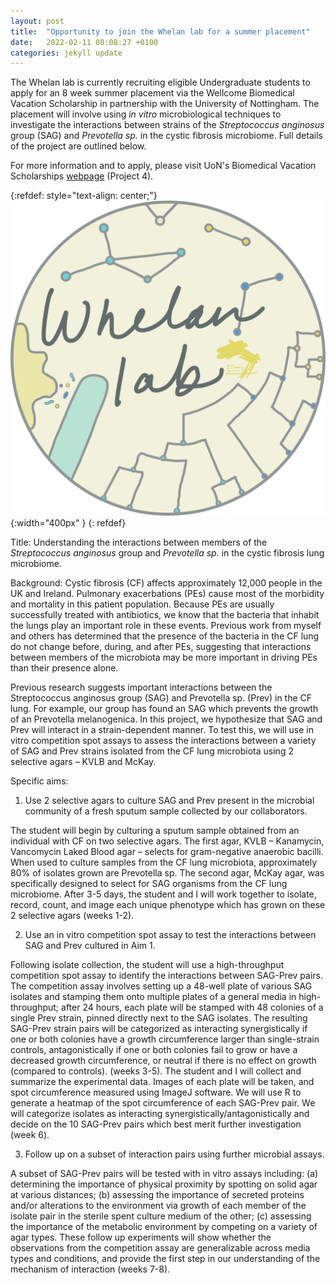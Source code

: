 ```yaml
---
layout: post
title:  "Opportunity to join the Whelan lab for a summer placement"
date:   2022-02-11 08:08:27 +0100
categories: jekyll update
---
```


The Whelan lab is currently recruiting eligible Undergraduate students to apply for an 8 week summer placement via the Wellcome Biomedical Vacation Scholarship in partnership with the University of Nottingham. The placement will involve using *in vitro* microbiological techniques to investigate the interactions between strains of the *Streptococcus anginosus* group (SAG) and *Prevotella sp.* in the cystic fibrosis microbiome. Full details of the project are outlined below.

For more information and to apply, please visit UoN's Biomedical Vacation Scholarships [webpage][url] (Project 4).

{:refdef: style="text-align: center;"}
![image](/assets/images/whelanlab-logo.png){:width="400px" }
{: refdef}

Title: Understanding the interactions between members of the *Streptococcus anginosus* group and *Prevotella sp.* in the cystic fibrosis lung microbiome.

Background: Cystic fibrosis (CF) affects approximately 12,000 people in the UK and Ireland. Pulmonary exacerbations (PEs) cause most of the morbidity and mortality in this patient population. Because PEs are usually successfully treated with antibiotics, we know that the bacteria that inhabit the lungs play an important role in these events. Previous work from myself and others has determined that the presence of the bacteria in the CF lung do not change before, during, and after PEs, suggesting that interactions between members of the microbiota may be more important in driving PEs than their presence alone.

Previous research suggests important interactions between the Streptococcus anginosus group (SAG) and Prevotella sp. (Prev) in the CF lung. For example, our group has found an SAG which prevents the growth of an Prevotella melanogenica. In this project, we hypothesize that SAG and Prev will interact in a strain-dependent manner. To test this, we will use in vitro competition spot assays to assess the interactions between a variety of SAG and Prev strains isolated from the CF lung microbiota using 2 selective agars – KVLB and McKay.

Specific aims:

1. Use 2 selective agars to culture SAG and Prev present in the microbial community of a fresh sputum sample collected by our collaborators.

The student will begin by culturing a sputum sample obtained from an individual with CF on two selective agars. The first agar, KVLB – Kanamycin, Vancomycin Laked Blood agar – selects for gram-negative anaerobic bacilli. When used to culture samples from the CF lung microbiota, approximately 80% of isolates grown are Prevotella sp. The second agar, McKay agar, was specifically designed to select for SAG organisms from the CF lung microbiome. After 3-5 days, the student and I will work together to isolate, record, count, and image each unique phenotype which has grown on these 2 selective agars (weeks 1-2).

2. Use an in vitro competition spot assay to test the interactions between SAG and Prev cultured in Aim 1.

Following isolate collection, the student will use a high-throughput competition spot assay to identify the interactions between SAG-Prev pairs. The competition assay involves setting up a 48-well plate of various SAG isolates and stamping them onto multiple plates of a general media in high-throughput; after 24 hours, each plate will be stamped with 48 colonies of a single Prev strain, pinned directly next to the SAG isolates. The resulting SAG-Prev strain pairs will be categorized as interacting synergistically if one or both colonies have a growth circumference larger than single-strain controls, antagonistically if one or both colonies fail to grow or have a decreased growth circumference, or neutral if there is no effect on growth (compared to controls). (weeks 3-5). The student and I will collect and summarize the experimental data. Images of each plate will be taken, and spot circumference measured using ImageJ software. We will use R to generate a heatmap of the spot circumference of each SAG-Prev pair. We will categorize isolates as interacting synergistically/antagonistically and decide on the 10 SAG-Prev pairs which best merit further investigation (week 6).

3. Follow up on a subset of interaction pairs using further microbial assays.

A subset of SAG-Prev pairs will be tested with in vitro assays including: (a) determining the importance of physical proximity by spotting on solid agar at various distances; (b) assessing the importance of secreted proteins and/or alterations to the environment via growth of each member of the isolate pair in the sterile spent culture medium of the other; (c) assessing the importance of the metabolic environment by competing on a variety of agar types. These follow up experiments will show whether the observations from the competition assay are generalizable across media types and conditions, and provide the first step in our understanding of the mechanism of interaction (weeks 7-8).

[url]: https://www.nottingham.ac.uk/Researcher-academy/Wellcome-Biomedical-Vacation-Scholarships/index.aspx#Projects
